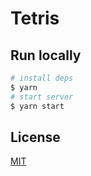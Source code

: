 # Tetris

## Run locally

```bash
# install deps
$ yarn
# start server
$ yarn start
```

## License

[MIT](license)
